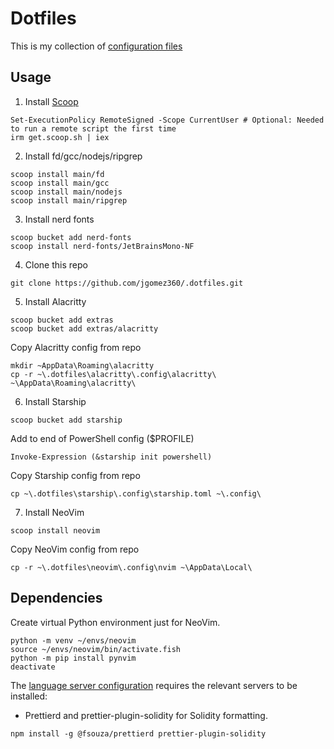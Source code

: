 # Dotfiles

This is my collection of [configuration files][dotfiles]

## Usage

1. Install [Scoop][scoop]

```shell
Set-ExecutionPolicy RemoteSigned -Scope CurrentUser # Optional: Needed to run a remote script the first time
irm get.scoop.sh | iex
```

2. Install fd/gcc/nodejs/ripgrep

```shell
scoop install main/fd
scoop install main/gcc
scoop install main/nodejs
scoop install main/ripgrep
```

3. Install nerd fonts

```shell
scoop bucket add nerd-fonts
scoop install nerd-fonts/JetBrainsMono-NF
```

4. Clone this repo

```shell
git clone https://github.com/jgomez360/.dotfiles.git
```

5. Install Alacritty

```
scoop bucket add extras
scoop bucket add extras/alacritty
```

Copy Alacritty config from repo

```
mkdir ~AppData\Roaming\alacritty
cp -r ~\.dotfiles\alacritty\.config\alacritty\ ~\AppData\Roaming\alacritty\
```

6. Install Starship

```
scoop bucket add starship
```

Add to end of PowerShell config ($PROFILE)

```
Invoke-Expression (&starship init powershell)
```

Copy Starship config from repo

```
cp ~\.dotfiles\starship\.config\starship.toml ~\.config\
```

7. Install NeoVim

```
scoop install neovim
```

Copy NeoVim config from repo

```
cp -r ~\.dotfiles\neovim\.config\nvim ~\AppData\Local\
```

## Dependencies

Create virtual Python environment just for NeoVim.

```shell
python -m venv ~/envs/neovim
source ~/envs/neovim/bin/activate.fish
python -m pip install pynvim
deactivate
```

The [language server configuration][lsp] requires the relevant servers to be
installed:

- Prettierd and prettier-plugin-solidity for Solidity formatting.

```shell
npm install -g @fsouza/prettierd prettier-plugin-solidity
```

[neovim]: https://neovim.io/
[homebrew]: https://brew.sh
[lsp]: https://github.com/neovim/nvim-lspconfig
[stow]: https://alexpearce.me/2016/02/managing-dotfiles-with-stow/
[dotfiles]: http://dotfiles.github.io/
[scoop]: https://scoop.sh
